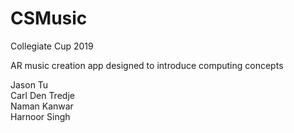 # CSMusic
Collegiate Cup 2019

AR music creation app designed to introduce computing concepts

Jason Tu  
Carl Den Tredje  
Naman Kanwar  
Harnoor Singh  



